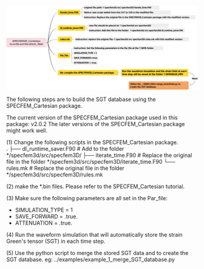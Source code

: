 ![instruction](https://github.com/Liang-Ding/pyCAPLunar/blob/master/SPECFEM_2_StrainField/SPECFEM3D_Cartesian_2_strain_field.png)

The following steps are to build the SGT database using the SPECFEM_Cartesian package.

The current version of the SPECFEM_Cartesian package used in this package: v2.0.2
The later versions of the SPECFEM_Cartesian package might work well.

(1) Change the following scripts in the SPECFEM_Cartesian package.  
.
├── dl_runtime_saver.F90		# Add to the folder */specfem3d/src/specfem3D/
├── iterate_time.F90			# Replace the original file in the folder */specfem3d/src/specfem3D/iterate_time.F90
└── rules.mk					# Replace the original file in the folder */specfem3d/src/specfem3D/rules.mk


(2) make the *.bin files. 
Please refer to the SPECFEM_Cartesian tutorial. 


(3) Make sure the following parameters are all set in the Par_file:
* SIMULATION_TYPE =  1
* SAVE_FORWARD 	  = .true. 
* ATTENUATION  	  = .true.


(4) Run the waveform simulation that will automatically store the strain Green's tensor (SGT) in each time step. 


(5) Use the python script to merge the stored SGT data and to create the SGT database.
eg: ../examples/example_1_merge_SGT_database.py

